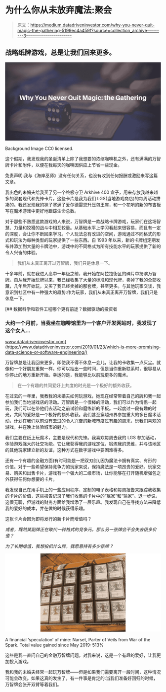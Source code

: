 # 为什么你从未放弃魔法:聚会

> 原文：<https://medium.datadriveninvestor.com/why-you-never-quit-magic-the-gathering-5199ec4a459f?source=collection_archive---------3----------------------->

## 战略纸牌游戏，总是让我们回来更多。

![](img/85030760ebb67327de4bc76bbbf13197.png)

Background Image CC0 licensed.

这个假期，我发现我的圣诞清单上除了我想要的浓缩咖啡机之外，还有满满的万智牌卡片和附件，以便在我每天的咖啡因供应上节省一些现金。

免责声明:我与《海岸巫师》没有任何关系，也没有收到任何报酬或激励来写这篇文章。

我出色的未婚夫给我买了另一个终极守卫 Arkhive 400 盒子，用来存放我越来越多的双套现代和先锋卡片，这些卡片是我为我们 LGS(当地游戏商店)的每周活动拼凑的。我还发现我的袜子塞满了爱尔德雷恩升压包王座，和一个花哨的新的布吉板写在魔术游戏中更好地跟踪生命总数。

对于那些不熟悉这款游戏的人来说，万智牌是一款战略卡牌游戏，玩家们在这场智慧、力量和狡猾的战斗中相互较量。从基础水平上学习看起来很容易，而且有一定的深度，会让你不断回来学习。个人玩法总有改进的空间，游戏通过不同格式的形式和玩法为每种类型的玩家提供了一些东西。自 1993 年以来，新的卡牌组定期发布并添加到大量的卡牌池中，游戏中的不同格式为所有技能水平的玩家提供了新的令人兴奋的体验。

> 我们从未真正离开过万智牌，我们只是休息一下。

十多年前，就在我进入高中一年级之前，我开始在阿拉拉街区的碎片中扮演万智牌。自从我开始玩牌以来，我已经收集了大量的标准和现代牌，卖掉了我的全部收藏，几年后开始玩，又买了我已经卖掉的那套牌，甚至更多。与其他玩家交谈，我意识到社区中有一种强大的趋势:作为玩家，我们从未真正离开万智牌，我们只是休息一下。

[](https://www.datadriveninvestor.com/2019/01/23/which-is-more-promising-data-science-or-software-engineering/) [## 数据科学和软件工程哪个更有前途？数据驱动的投资者

### 大约一个月前，当我坐在咖啡馆里为一个客户开发网站时，我发现了这个女人…

www.datadriveninvestor.com](https://www.datadriveninvestor.com/2019/01/23/which-is-more-promising-data-science-or-software-engineering/) 

万智牌总是让我回来更多，即使我不得不休息一会儿，让我的卡收集一点灰尘。就像和一个好朋友重聚一样。你可以抽出一些时间，但是当你重新联系时，很容易从你停止的地方重新开始。幸运的是，我能够比以前玩更多的魔术。

> 在一个有趣的共同爱好上共度的时光是一个极好的额外收获。

在过去的一年里，我教我的未婚夫如何玩游戏，她现在经常带着自己的牌和我一起参加我们当地游戏店的活动。万智牌是一个很棒的活动，我们可以作为情侣一起玩，我们可以在带他们去活动之前试验和磨练新的甲板。一起度过一段有趣的时光，共同的爱好是一个极好的额外收获。我们甚至穿越州界参加重大的多日魔术活动，计划在我们以前没有去过的令人兴奋的新城市度过有趣的周末，玩我们喜欢的游戏，并在晚上体验城市的魅力。

我们主要在纸上玩魔术，主要是现代和先锋。我喜欢每周去我的 LGS 参加活动，体验游戏强大的社交功能。它让我获得我的游戏定位，锻炼我的思维，并与该地区的其他玩家建立新的友谊，这种方式在数字游戏中要困难得多。

还有一个有趣的金融方面(有时可能是一把双刃剑),因为魔法卡拥有真实、有形的价值。对于一些希望保持竞争力的玩家来说，保持魔法是一项昂贵的爱好。玩家交易、购买和出售卡片，游戏有一个强大的二级市场，让你能够在打开随机增强包之外获得任何你想要的卡片。

我发现自己在用手机上的一些应用程序、定制的电子表格和每周报告来跟踪我收集的卡片的价值，这些报告记录了我们收集的卡片中的“赢家”和“输家”。退一步说，这很无聊，但游戏的财务方面给我增添了一层乐趣。我发现自己在寻找方法来降低我的爱好的成本，并在做的时候获得乐趣。

这张卡片会因为即将发行的新卡片而增值吗？

*或者，既然某副牌正在取代一种格式的竞争元，那么另一张牌会不会失去很多价值？*

*为了长期增值，我想投机什么牌，我愿意持有多少张牌？*

![](img/1d955e8dfa78c1c30bda26b93adabe15.png)

A financial ‘speculation’ of mine: Narset, Parter of Veils from War of the Spark. Total value gained since May 2019: 513%

这些是我一直问自己的金融万智牌问题。对我来说，这是一个有趣的爱好，让我更加投入游戏。

我和我的未婚夫经常一起玩万智牌——但是如果我们需要离开一段时间，这种情况可能会改变。如果这真的发生了，有一件事是肯定的:当我们准备好回归的时候，万智牌会张开双臂等着我们。